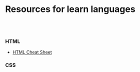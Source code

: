 # Resources for learn languages
<br><br>

### HTML
- [HTML Cheat Sheet](https://digital.com/tools/html-cheatsheet/)


### CSS
